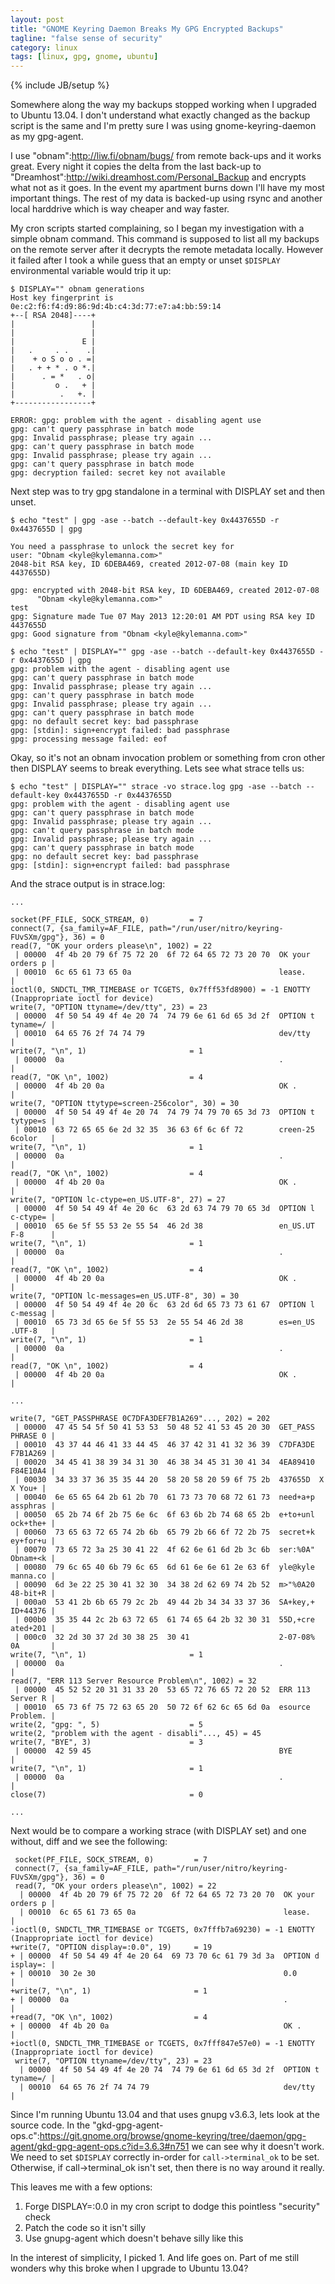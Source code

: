 ```yaml
---
layout: post
title: "GNOME Keyring Daemon Breaks My GPG Encrypted Backups"
tagline: "false sense of security"
category: linux
tags: [linux, gpg, gnome, ubuntu]
---
```

{% include JB/setup %}

Somewhere along the way my backups stopped working when I upgraded to Ubuntu 13.04.  I don't understand what exactly changed as the backup script is the same and I'm pretty sure I was using gnome-keyring-daemon as my gpg-agent.

I use "obnam":http://liw.fi/obnam/bugs/ from remote back-ups and it works great.  Every night it copies the delta from the last back-up to "Dreamhost":http://wiki.dreamhost.com/Personal_Backup and encrypts what not as it goes.  In the event my apartment burns down I'll have my most important things.  The rest of my data is backed-up using rsync and another local harddrive which is way cheaper and way faster.

My cron scripts started complaining, so I began my investigation with a simple obnam command.  This command is supposed to list all my backups on the remote server after it decrypts the remote metadata locally.  However it failed after I took a while guess that an empty or unset <code>$DISPLAY</code> environmental variable would trip it up:

	$ DISPLAY="" obnam generations
	Host key fingerprint is 0e:c2:f6:f4:d9:86:9d:4b:c4:3d:77:e7:a4:bb:59:14
	+--[ RSA 2048]----+
	|                 |
	|                 |
	|               E |
	|   .     . .    .|
	|    + o S o o . =|
	|   . + + * . o *.|
	|      . = *   . o|
	|         o .   + |
	|          .   +. |
	+-----------------+

	ERROR: gpg: problem with the agent - disabling agent use
	gpg: can't query passphrase in batch mode
	gpg: Invalid passphrase; please try again ...
	gpg: can't query passphrase in batch mode
	gpg: Invalid passphrase; please try again ...
	gpg: can't query passphrase in batch mode
	gpg: decryption failed: secret key not available

Next step was to try gpg standalone in a terminal with DISPLAY set and then unset.

	$ echo "test" | gpg -ase --batch --default-key 0x4437655D -r 0x4437655D | gpg                                                                          

	You need a passphrase to unlock the secret key for
	user: "Obnam <kyle@kylemanna.com>"
	2048-bit RSA key, ID 6DEBA469, created 2012-07-08 (main key ID 4437655D)

	gpg: encrypted with 2048-bit RSA key, ID 6DEBA469, created 2012-07-08
		  "Obnam <kyle@kylemanna.com>"
	test
	gpg: Signature made Tue 07 May 2013 12:20:01 AM PDT using RSA key ID 4437655D
	gpg: Good signature from "Obnam <kyle@kylemanna.com>"

	$ echo "test" | DISPLAY="" gpg -ase --batch --default-key 0x4437655D -r 0x4437655D | gpg
	gpg: problem with the agent - disabling agent use
	gpg: can't query passphrase in batch mode
	gpg: Invalid passphrase; please try again ...
	gpg: can't query passphrase in batch mode
	gpg: Invalid passphrase; please try again ...
	gpg: can't query passphrase in batch mode
	gpg: no default secret key: bad passphrase
	gpg: [stdin]: sign+encrypt failed: bad passphrase
	gpg: processing message failed: eof

Okay, so it's not an obnam invocation problem or something from cron other then DISPLAY seems to break everything.  Lets see what strace tells us:

	$ echo "test" | DISPLAY="" strace -vo strace.log gpg -ase --batch --default-key 0x4437655D -r 0x4437655D
	gpg: problem with the agent - disabling agent use
	gpg: can't query passphrase in batch mode
	gpg: Invalid passphrase; please try again ...
	gpg: can't query passphrase in batch mode
	gpg: Invalid passphrase; please try again ...
	gpg: can't query passphrase in batch mode
	gpg: no default secret key: bad passphrase
	gpg: [stdin]: sign+encrypt failed: bad passphrase

And the strace output is in strace.log:

	...

	socket(PF_FILE, SOCK_STREAM, 0)         = 7
	connect(7, {sa_family=AF_FILE, path="/run/user/nitro/keyring-FUvSXm/gpg"}, 36) = 0
	read(7, "OK your orders please\n", 1002) = 22
	 | 00000  4f 4b 20 79 6f 75 72 20  6f 72 64 65 72 73 20 70  OK your  orders p |
	 | 00010  6c 65 61 73 65 0a                                 lease.            |
	ioctl(0, SNDCTL_TMR_TIMEBASE or TCGETS, 0x7fff53fd8900) = -1 ENOTTY (Inappropriate ioctl for device)
	write(7, "OPTION ttyname=/dev/tty", 23) = 23
	 | 00000  4f 50 54 49 4f 4e 20 74  74 79 6e 61 6d 65 3d 2f  OPTION t tyname=/ |
	 | 00010  64 65 76 2f 74 74 79                              dev/tty           |
	write(7, "\n", 1)                       = 1
	 | 00000  0a                                                .                 |
	read(7, "OK \n", 1002)                  = 4
	 | 00000  4f 4b 20 0a                                       OK .              |
	write(7, "OPTION ttytype=screen-256color", 30) = 30
	 | 00000  4f 50 54 49 4f 4e 20 74  74 79 74 79 70 65 3d 73  OPTION t tytype=s |
	 | 00010  63 72 65 65 6e 2d 32 35  36 63 6f 6c 6f 72        creen-25 6color   |
	write(7, "\n", 1)                       = 1
	 | 00000  0a                                                .                 |
	read(7, "OK \n", 1002)                  = 4
	 | 00000  4f 4b 20 0a                                       OK .              |
	write(7, "OPTION lc-ctype=en_US.UTF-8", 27) = 27
	 | 00000  4f 50 54 49 4f 4e 20 6c  63 2d 63 74 79 70 65 3d  OPTION l c-ctype= |
	 | 00010  65 6e 5f 55 53 2e 55 54  46 2d 38                 en_US.UT F-8      |
	write(7, "\n", 1)                       = 1
	 | 00000  0a                                                .                 |
	read(7, "OK \n", 1002)                  = 4
	 | 00000  4f 4b 20 0a                                       OK .              |
	write(7, "OPTION lc-messages=en_US.UTF-8", 30) = 30
	 | 00000  4f 50 54 49 4f 4e 20 6c  63 2d 6d 65 73 73 61 67  OPTION l c-messag |
	 | 00010  65 73 3d 65 6e 5f 55 53  2e 55 54 46 2d 38        es=en_US .UTF-8   |
	write(7, "\n", 1)                       = 1
	 | 00000  0a                                                .                 |
	read(7, "OK \n", 1002)                  = 4
	 | 00000  4f 4b 20 0a                                       OK .              |
	
	...

	write(7, "GET_PASSPHRASE 0C7DFA3DEF7B1A269"..., 202) = 202
	 | 00000  47 45 54 5f 50 41 53 53  50 48 52 41 53 45 20 30  GET_PASS PHRASE 0 |
	 | 00010  43 37 44 46 41 33 44 45  46 37 42 31 41 32 36 39  C7DFA3DE F7B1A269 |
	 | 00020  34 45 41 38 39 34 31 30  46 38 34 45 31 30 41 34  4EA89410 F84E10A4 |
	 | 00030  34 33 37 36 35 35 44 20  58 20 58 20 59 6f 75 2b  437655D  X X You+ |
	 | 00040  6e 65 65 64 2b 61 2b 70  61 73 73 70 68 72 61 73  need+a+p assphras |
	 | 00050  65 2b 74 6f 2b 75 6e 6c  6f 63 6b 2b 74 68 65 2b  e+to+unl ock+the+ |
	 | 00060  73 65 63 72 65 74 2b 6b  65 79 2b 66 6f 72 2b 75  secret+k ey+for+u |
	 | 00070  73 65 72 3a 25 30 41 22  4f 62 6e 61 6d 2b 3c 6b  ser:%0A" Obnam+<k |
	 | 00080  79 6c 65 40 6b 79 6c 65  6d 61 6e 6e 61 2e 63 6f  yle@kyle manna.co |
	 | 00090  6d 3e 22 25 30 41 32 30  34 38 2d 62 69 74 2b 52  m>"%0A20 48-bit+R |
	 | 000a0  53 41 2b 6b 65 79 2c 2b  49 44 2b 34 34 33 37 36  SA+key,+ ID+44376 |
	 | 000b0  35 35 44 2c 2b 63 72 65  61 74 65 64 2b 32 30 31  55D,+cre ated+201 |
	 | 000c0  32 2d 30 37 2d 30 38 25  30 41                    2-07-08% 0A       |
	write(7, "\n", 1)                       = 1
	 | 00000  0a                                                .                 |
	read(7, "ERR 113 Server Resource Problem\n", 1002) = 32
	 | 00000  45 52 52 20 31 31 33 20  53 65 72 76 65 72 20 52  ERR 113  Server R |
	 | 00010  65 73 6f 75 72 63 65 20  50 72 6f 62 6c 65 6d 0a  esource  Problem. |
	write(2, "gpg: ", 5)                    = 5
	write(2, "problem with the agent - disabli"..., 45) = 45
	write(7, "BYE", 3)                      = 3
	 | 00000  42 59 45                                          BYE               |
	write(7, "\n", 1)                       = 1
	 | 00000  0a                                                .                 |
	close(7)                                = 0

	...

Next would be to compare a working strace (with DISPLAY set) and one without, diff and we see the following:

	 socket(PF_FILE, SOCK_STREAM, 0)         = 7
	 connect(7, {sa_family=AF_FILE, path="/run/user/nitro/keyring-FUvSXm/gpg"}, 36) = 0
	 read(7, "OK your orders please\n", 1002) = 22
	  | 00000  4f 4b 20 79 6f 75 72 20  6f 72 64 65 72 73 20 70  OK your  orders p |
	  | 00010  6c 65 61 73 65 0a                                 lease.            |
	-ioctl(0, SNDCTL_TMR_TIMEBASE or TCGETS, 0x7fffb7a69230) = -1 ENOTTY (Inappropriate ioctl for device)
	+write(7, "OPTION display=:0.0", 19)     = 19
	+ | 00000  4f 50 54 49 4f 4e 20 64  69 73 70 6c 61 79 3d 3a  OPTION d isplay=: |
	+ | 00010  30 2e 30                                          0.0               |
	+write(7, "\n", 1)                       = 1
	+ | 00000  0a                                                .                 |
	+read(7, "OK \n", 1002)                  = 4
	+ | 00000  4f 4b 20 0a                                       OK .              |
	+ioctl(0, SNDCTL_TMR_TIMEBASE or TCGETS, 0x7fff847e57e0) = -1 ENOTTY (Inappropriate ioctl for device)
	 write(7, "OPTION ttyname=/dev/tty", 23) = 23
	  | 00000  4f 50 54 49 4f 4e 20 74  74 79 6e 61 6d 65 3d 2f  OPTION t tyname=/ |
	  | 00010  64 65 76 2f 74 74 79                              dev/tty           |

Since I'm running Ubuntu 13.04 and that uses gnupg v3.6.3, lets look at the source code.  In the "gkd-gpg-agent-ops.c":https://git.gnome.org/browse/gnome-keyring/tree/daemon/gpg-agent/gkd-gpg-agent-ops.c?id=3.6.3#n751 we can see why it doesn't work.  We need to set <code>$DISPLAY</code> correctly in-order for <code>call->terminal_ok</code> to be set.  Otherwise, if call-&gt;terminal_ok isn't set, then there is no way around it really.

This leaves me with a few options:
1. Forge DISPLAY=:0.0 in my cron script to dodge this pointless "security" check
2. Patch the code so it isn't silly
3. Use gnupg-agent which doesn't behave silly like this

In the interest of simplicity, I picked 1.  And life goes on.  Part of me still wonders why this broke when I upgrade to Ubuntu 13.04?
